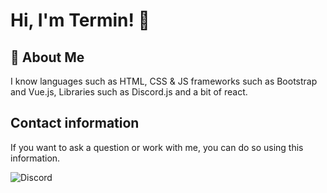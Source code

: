 
# Hi, I'm Termin! 👋


## 🚀 About Me
I know languages such as HTML, CSS & JS frameworks such as Bootstrap and Vue.js, Libraries such as Discord.js and a bit of react.

## Contact information

If you want to ask a question or work with me, you can do so using this information.

![Discord](https://i8.ae/kdoyp)
